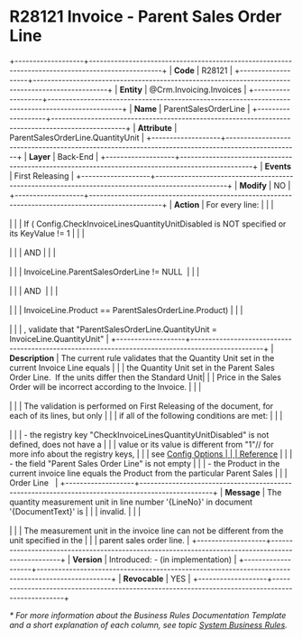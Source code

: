 ﻿---
erp.type: business-rule
erp.entity: Crm.Invoicing.Invoices
---

# R28121 Invoice - Parent Sales Order Line
+-------------------+--------------------------------------------------------------------------------------------------+
| **Code**          | R28121                                                                                           |
+-------------------+--------------------------------------------------------------------------------------------------+
| **Entity**        | @Crm.Invoicing.Invoices                                                                          |
+-------------------+--------------------------------------------------------------------------------------------------+
| **Name**          | ParentSalesOrderLine                                                                             |
+-------------------+--------------------------------------------------------------------------------------------------+
| **Attribute**     | ParentSalesOrderLine.QuantityUnit                                                                |
+-------------------+--------------------------------------------------------------------------------------------------+
| **Layer**         | Back-End                                                                                         |
+-------------------+--------------------------------------------------------------------------------------------------+
| **Events**        | First Releasing                                                                                  |
+-------------------+--------------------------------------------------------------------------------------------------+
| **Modify**        | NO                                                                                               |
+-------------------+--------------------------------------------------------------------------------------------------+
| **Action**        | For every line:                                                                                  |
|                   | <br/><br/>                                                                                       |
|                   | If ( Config.CheckInvoiceLinesQuantityUnitDisabled is NOT specified or its KeyValue != 1          |
|                   | <br/><br/>                                                                                       |
|                   | AND                                                                                              |
|                   | <br/><br/>                                                                                       |
|                   | InvoiceLine.ParentSalesOrderLine != NULL                                                         |
|                   | <br/><br/>                                                                                       |
|                   | AND                                                                                              |
|                   | <br/><br/>                                                                                       |
|                   | InvoiceLine.Product == ParentSalesOrderLine.Product)                                             |
|                   | <br/><br/>                                                                                       |
|                   | , validate that \"ParentSalesOrderLine.QuantityUnit = InvoiceLine.QuantityUnit\"                 |
+-------------------+--------------------------------------------------------------------------------------------------+
| **Description**   | The current rule validates that the Quantity Unit set in the current Invoice Line equals         |
|                   | the Quantity Unit set in the Parent Sales Order Line.  If the units differ then the Standard Unit|
|                   | Price in the Sales Order will be incorrect according to the Invoice.                             |
|                   | <br/><br/>                                                                                       |
|                   | The validation is performed on First Releasing of the document, for each of its lines, but only  |
|                   | if all of the following conditions are met:                                                      |
|                   | <br/><br/>                                                                                       |
|                   | -   the registry key \"CheckInvoiceLinesQuantityUnitDisabled\" is not defined, does not have a   |
|                   |     value or its value is different from \"1\"// for more info about the registry keys,          |
|                   |     see [Config Options                                                                          |
|                   |     Reference](xref:config-options-reference)                                                    |
|                   | -   the field \"Parent Sales Order Line\" is not empty                                           |
|                   | -   the Product in the current invoice line equals the Product from the particular Parent Sales  |
|                   |     Order Line                                                                                   |
+-------------------+--------------------------------------------------------------------------------------------------+
| **Message**       | The quantity measurement unit in line number \'{LineNo}\' in document \'{DocumentText}\' is      |
|                   | invalid.                                                                                         |
|                   | <br/><br/>                                                                                       |
|                   | The measurement unit in the invoice line can not be different from the unit specified in the     |
|                   | parent sales order line.                                                                         |
+-------------------+--------------------------------------------------------------------------------------------------+
| **Version**       | Introduced: - (in implementation)                                                                |
+-------------------+--------------------------------------------------------------------------------------------------+
| **Revocable**     | YES                                                                                              |
+-------------------+--------------------------------------------------------------------------------------------------+

*\* For more information about the Business Rules Documentation Template and a short explanation of each column, see
topic [System Business Rules](../templates/template-description-system-business-rules.md).*
